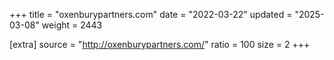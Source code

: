 +++
title = "oxenburypartners.com"
date = "2022-03-22"
updated = "2025-03-08"
weight = 2443

[extra]
source = "http://oxenburypartners.com/"
ratio = 100
size = 2
+++
